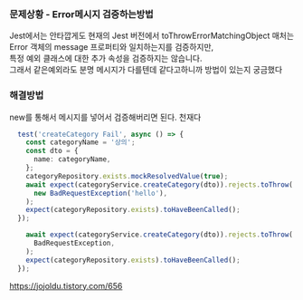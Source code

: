 ### 문제상황 - Error메시지 검증하는방법
Jest에서는 안타깝게도 현재의 Jest 버전에서 toThrowErrorMatchingObject 매처는 Error 객체의 message 프로퍼티와 일치하는지를 검증하지만, <br>
특정 예외 클래스에 대한 추가 속성을 검증하지는 않습니다. <br>
그래서 같은예외라도 분명 메시지가 다를텐데 같다고하니까 방법이 있는지 궁금했다 <br>



### 해결방법
new를 통해서 메시지를 넣어서 검증해버리면 된다. 천재다
```ts
  test('createCategory Fail', async () => {
    const categoryName = '상의';
    const dto = {
      name: categoryName,
    };
    categoryRepository.exists.mockResolvedValue(true);
    await expect(categoryService.createCategory(dto)).rejects.toThrow(
      new BadRequestException('hello'),
    );
    expect(categoryRepository.exists).toHaveBeenCalled();
  });

    await expect(categoryService.createCategory(dto)).rejects.toThrow(
      BadRequestException,
    );
    expect(categoryRepository.exists).toHaveBeenCalled();
  });
```
<https://jojoldu.tistory.com/656>

